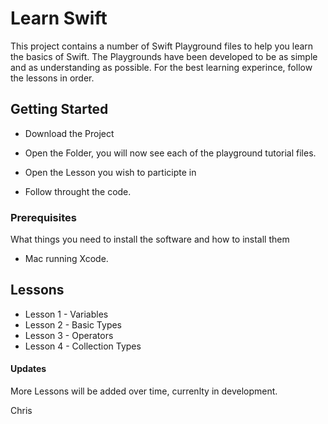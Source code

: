 # Learn Swift

This project contains a number of Swift Playground files to help you learn the basics of Swift. The Playgrounds have been developed to be as simple and as understanding as possible. For the best learning experince, follow the lessons in order.

## Getting Started

* Download the Project

* Open the Folder, you will now see each of the playground tutorial files.

* Open the Lesson you wish to participte in

* Follow throught the code.

### Prerequisites

What things you need to install the software and how to install them

* Mac running Xcode.

## Lessons

* Lesson 1 - Variables
* Lesson 2 - Basic Types
* Lesson 3 - Operators
* Lesson 4 - Collection Types

#### Updates

More Lessons will be added over time, currenlty in development.

Chris
